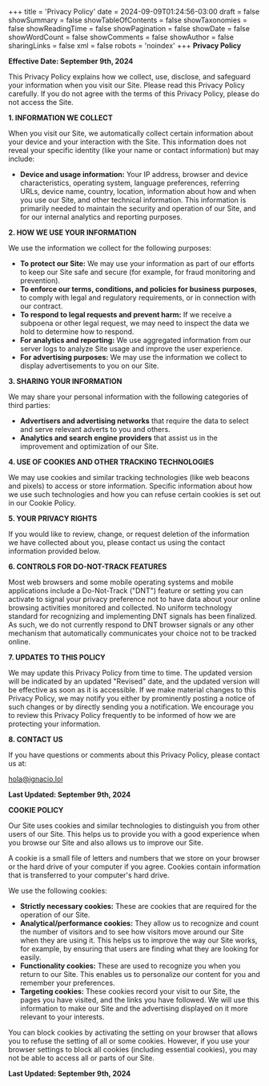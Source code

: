 +++
title = 'Privacy Policy'
date = 2024-09-09T01:24:56-03:00
draft = false
showSummary = false
showTableOfContents = false
showTaxonomies = false
showReadingTime = false
showPagination = false
showDate = false
showWordCount = false
showComments = false
showAuthor = false
sharingLinks = false
xml = false
robots = 'noindex'
+++
**Privacy Policy**

**Effective Date: September 9th, 2024**

This Privacy Policy explains how we collect, use, disclose, and safeguard your information when you visit our Site. Please read this Privacy Policy carefully. If you do not agree with the terms of this Privacy Policy, please do not access the Site.

**1. INFORMATION WE COLLECT**

When you visit our Site, we automatically collect certain information about your device and your interaction with the Site. This information does not reveal your specific identity (like your name or contact information) but may include:

- **Device and usage information:** Your IP address, browser and device characteristics, operating system, language preferences, referring URLs, device name, country, location, information about how and when you use our Site, and other technical information. This information is primarily needed to maintain the security and operation of our Site, and for our internal analytics and reporting purposes.

**2. HOW WE USE YOUR INFORMATION**

We use the information we collect for the following purposes:

- **To protect our Site:** We may use your information as part of our efforts to keep our Site safe and secure (for example, for fraud monitoring and prevention).
- **To enforce our terms, conditions, and policies for business purposes**, to comply with legal and regulatory requirements, or in connection with our contract.
- **To respond to legal requests and prevent harm:** If we receive a subpoena or other legal request, we may need to inspect the data we hold to determine how to respond.
- **For analytics and reporting:** We use aggregated information from our server logs to analyze Site usage and improve the user experience.
- **For advertising purposes:** We may use the information we collect to display advertisements to you on our Site.

**3. SHARING YOUR INFORMATION**

We may share your personal information with the following categories of third parties:

- **Advertisers and advertising networks** that require the data to select and serve relevant adverts to you and others.
- **Analytics and search engine providers** that assist us in the improvement and optimization of our Site.

**4. USE OF COOKIES AND OTHER TRACKING TECHNOLOGIES**

We may use cookies and similar tracking technologies (like web beacons and pixels) to access or store information. Specific information about how we use such technologies and how you can refuse certain cookies is set out in our Cookie Policy.

**5. YOUR PRIVACY RIGHTS**

If you would like to review, change, or request deletion of the information we have collected about you, please contact us using the contact information provided below.

**6. CONTROLS FOR DO-NOT-TRACK FEATURES**

Most web browsers and some mobile operating systems and mobile applications include a Do-Not-Track ("DNT") feature or setting you can activate to signal your privacy preference not to have data about your online browsing activities monitored and collected. No uniform technology standard for recognizing and implementing DNT signals has been finalized. As such, we do not currently respond to DNT browser signals or any other mechanism that automatically communicates your choice not to be tracked online.

**7. UPDATES TO THIS POLICY**

We may update this Privacy Policy from time to time. The updated version will be indicated by an updated "Revised" date, and the updated version will be effective as soon as it is accessible. If we make material changes to this Privacy Policy, we may notify you either by prominently posting a notice of such changes or by directly sending you a notification. We encourage you to review this Privacy Policy frequently to be informed of how we are protecting your information.

**8. CONTACT US**

If you have questions or comments about this Privacy Policy, please contact us at:

hola@ignacio.lol

**Last Updated: September 9th, 2024**

**COOKIE POLICY**

Our Site uses cookies and similar technologies to distinguish you from other users of our Site. This helps us to provide you with a good experience when you browse our Site and also allows us to improve our Site.

A cookie is a small file of letters and numbers that we store on your browser or the hard drive of your computer if you agree. Cookies contain information that is transferred to your computer's hard drive.

We use the following cookies:

- **Strictly necessary cookies:** These are cookies that are required for the operation of our Site.
- **Analytical/performance cookies:** They allow us to recognize and count the number of visitors and to see how visitors move around our Site when they are using it. This helps us to improve the way our Site works, for example, by ensuring that users are finding what they are looking for easily.
- **Functionality cookies:** These are used to recognize you when you return to our Site. This enables us to personalize our content for you and remember your preferences.
- **Targeting cookies:** These cookies record your visit to our Site, the pages you have visited, and the links you have followed. We will use this information to make our Site and the advertising displayed on it more relevant to your interests.

You can block cookies by activating the setting on your browser that allows you to refuse the setting of all or some cookies. However, if you use your browser settings to block all cookies (including essential cookies), you may not be able to access all or parts of our Site.

**Last Updated: September 9th, 2024**
